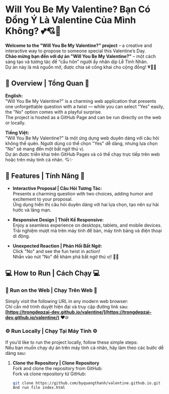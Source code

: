 # Will You Be My Valentine? Bạn Có Đồng Ý Là Valentine Của Mình Không? 💕💘💖

**Welcome to the "Will You Be My Valentine?" project** – a creative and interactive way to propose to someone special this Valentine’s Day.  
**Chào mừng bạn đến với dự án "Will You Be My Valentine?"** – một cách sáng tạo và tương tác để “cầu hôn” người ấy nhân dịp Lễ Tình Nhân.  
Dự án này là mã nguồn mở, được chia sẻ công khai cho cộng đồng! 💗🎉🥳

## 🎈 Overview | Tổng Quan 🎈
**English:**  
"Will You Be My Valentine?" is a charming web application that presents one unforgettable question with a twist — while you can select "Yes" easily, the "No" option comes with a playful surprise.  
The project is hosted as a GitHub Page and can be run directly on the web or locally.

**Tiếng Việt:**  
"Will You Be My Valentine?" là một ứng dụng web duyên dáng với câu hỏi không thể quên. Người dùng có thể chọn "Yes" dễ dàng, nhưng lựa chọn "No" sẽ mang đến một bất ngờ thú vị.  
Dự án được triển khai trên GitHub Pages và có thể chạy trực tiếp trên web hoặc trên máy tính cá nhân. 💘✨

## 🌹 Features | Tính Năng 🌹
- **Interactive Proposal | Câu Hỏi Tương Tác:**  
  Presents a charming question with two choices, adding humor and excitement to your proposal.  
  Ứng dụng hiển thị câu hỏi duyên dáng với hai lựa chọn, tạo nên sự hài hước và lãng mạn.

- **Responsive Design | Thiết Kế Responsive:**  
  Enjoy a seamless experience on desktops, tablets, and mobile devices.  
  Trải nghiệm mượt mà trên máy tính để bàn, máy tính bảng và điện thoại di động.

- **Unexpected Reaction | Phản Hồi Bất Ngờ:**  
  Click "No" and see the fun twist in action!  
  Nhấn vào nút "No" để khám phá bất ngờ thú vị! 💞💓

## 💻 How to Run | Cách Chạy 💻

### 🚀 Run on the Web | Chạy Trên Web 🚀
Simply visit the following URL in any modern web browser:  
Chỉ cần mở trình duyệt hiện đại và truy cập đường link sau:  
**[https://trongdepzai-dev.github.io/valentine/](https://trongdepzai-dev.github.io/valentine/)** ❤️🌐

### ⚙️ Run Locally | Chạy Tại Máy Tính ⚙️
If you’d like to run the project locally, follow these simple steps:  
Nếu bạn muốn chạy dự án trên máy tính cá nhân, hãy làm theo các bước dễ dàng sau:

1. **Clone the Repository | Clone Repository**  
   Fork and clone the repository from GitHub:  
   Fork và clone repository từ GitHub:
   ```bash
   git clone https://github.com/byquangthanh/valentine.github.io.git
   And run file index.html
